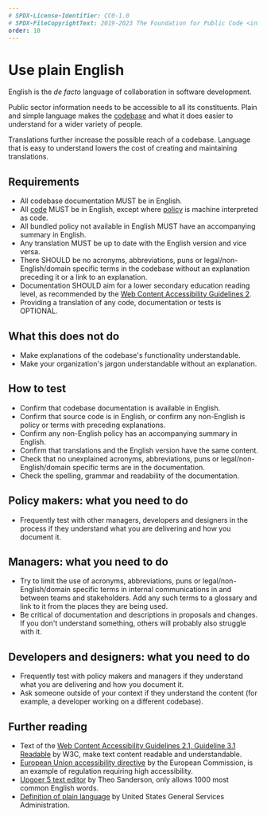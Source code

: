 ```yaml
---
# SPDX-License-Identifier: CC0-1.0
# SPDX-FileCopyrightText: 2019-2023 The Foundation for Public Code <info@publiccode.net>, https://standard.publiccode.net/AUTHORS
order: 10
---
```

# Use plain English

English is the <i>de facto</i> language of collaboration in software development.

Public sector information needs to be accessible to all its constituents.
Plain and simple language makes the [codebase](../glossary.md#codebase) and what it does easier to understand for a wider variety of people.

Translations further increase the possible reach of a codebase.
Language that is easy to understand lowers the cost of creating and maintaining translations.

## Requirements

* All codebase documentation MUST be in English.
* All [code](../glossary.md#code) MUST be in English, except where [policy](../glossary.md#policy) is machine interpreted as code.
* All bundled policy not available in English MUST have an accompanying summary in English.
* Any translation MUST be up to date with the English version and vice versa.
* There SHOULD be no acronyms, abbreviations, puns or legal/non-English/domain specific terms in the codebase without an explanation preceding it or a link to an explanation.
* Documentation SHOULD aim for a lower secondary education reading level, as recommended by the [Web Content Accessibility Guidelines 2](https://www.w3.org/WAI/WCAG21/quickref/?showtechniques=315#readable).
* Providing a translation of any code, documentation or tests is OPTIONAL.

## What this does not do

* Make explanations of the codebase's functionality understandable.
* Make your organization's jargon understandable without an explanation.

## How to test

* Confirm that codebase documentation is available in English.
* Confirm that source code is in English, or confirm any non-English is policy or terms with preceding explanations.
* Confirm any non-English policy has an accompanying summary in English.
* Confirm that translations and the English version have the same content.
* Check that no unexplained acronyms, abbreviations, puns or legal/non-English/domain specific terms are in the documentation.
* Check the spelling, grammar and readability of the documentation.

## Policy makers: what you need to do

* Frequently test with other managers, developers and designers in the process if they understand what you are delivering and how you document it.

## Managers: what you need to do

* Try to limit the use of acronyms, abbreviations, puns or legal/non-English/domain specific terms in internal communications in and between teams and stakeholders. Add any such terms to a glossary and link to it from the places they are being used.
* Be critical of documentation and descriptions in proposals and changes. If you don't understand something, others will probably also struggle with it.

## Developers and designers: what you need to do

* Frequently test with policy makers and managers if they understand what you are delivering and how you document it.
* Ask someone outside of your context if they understand the content (for example, a developer working on a different codebase).

## Further reading

* Text of the [Web Content Accessibility Guidelines 2.1, Guideline 3.1 Readable](https://www.w3.org/TR/WCAG21/#readable) by W3C, make text content readable and understandable.
* [European Union accessibility directive](https://ec.europa.eu/digital-single-market/en/web-accessibility) by the European Commission, is an example of regulation requiring high accessibility.
* [Upgoer 5 text editor](https://splasho.com/upgoer5/) by Theo Sanderson, only allows 1000 most common English words.
* [Definition of plain language](https://www.plainlanguage.gov/about/definitions/) by United States General Services Administration.
